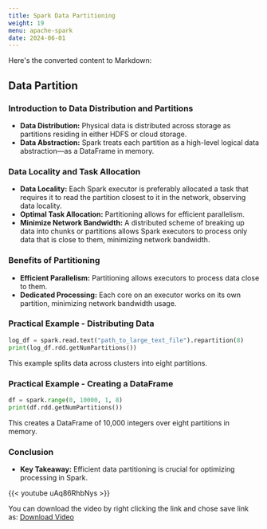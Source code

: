 ```yaml
---
title: Spark Data Partitioning
weight: 19
menu: apache-spark
date: 2024-06-01
---
```


Here's the converted content to Markdown:

## Data Partition

### Introduction to Data Distribution and Partitions

- **Data Distribution:** Physical data is distributed across storage as partitions residing in either HDFS or cloud storage.
- **Data Abstraction:** Spark treats each partition as a high-level logical data abstraction—as a DataFrame in memory.

### Data Locality and Task Allocation

- **Data Locality:** Each Spark executor is preferably allocated a task that requires it to read the partition closest to it in the network, observing data locality.
- **Optimal Task Allocation:** Partitioning allows for efficient parallelism.
- **Minimize Network Bandwidth:** A distributed scheme of breaking up data into chunks or partitions allows Spark executors to process only data that is close to them, minimizing network bandwidth.

### Benefits of Partitioning

- **Efficient Parallelism:** Partitioning allows executors to process data close to them.
- **Dedicated Processing:** Each core on an executor works on its own partition, minimizing network bandwidth usage.

### Practical Example - Distributing Data

```python
log_df = spark.read.text("path_to_large_text_file").repartition(8)
print(log_df.rdd.getNumPartitions())
```

This example splits data across clusters into eight partitions.

### Practical Example - Creating a DataFrame

```python
df = spark.range(0, 10000, 1, 8)
print(df.rdd.getNumPartitions())
```

This creates a DataFrame of 10,000 integers over eight partitions in memory.

### Conclusion

- **Key Takeaway:** Efficient data partitioning is crucial for optimizing processing in Spark.

{{< youtube uAq86RhbNys >}}

You can download the video by right clicking the link and chose save link as: [Download Video](https://garage-education.s3.amazonaws.com/spark-course/Ch.04-19-Spark-Data-Partitioning.mp4)
